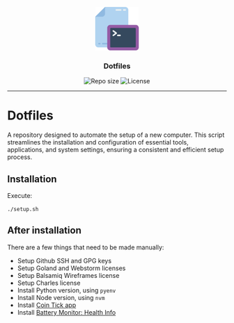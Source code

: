 <p align="center">
  <img src="media/dotfiles-logo.png" width="100" alt="Repository logo" />
</p>
<h3 align="center">Dotfiles</h3>
<p align="center">
    <img src="https://img.shields.io/github/repo-size/lhbelfanti/dotfiles?label=Repo%20size" alt="Repo size" />
    <img src="https://img.shields.io/github/license/lhbelfanti/dotfiles?label=License" alt="License" />
</p>

---

# Dotfiles

A repository designed to automate the setup of a new computer. This script streamlines the installation and configuration of essential tools, applications, and system settings, ensuring a consistent and efficient setup process.

## Installation

Execute: 
```
./setup.sh
```

## After installation

There are a few things that need to be made manually:
- Setup Github SSH and GPG keys
- Setup Goland and Webstorm licenses
- Setup Balsamiq Wireframes license
- Setup Charles license
- Install Python version, using `pyenv`
- Install Node version, using `nvm`
- Install [Coin Tick app](apps/CoinTick.app.zip)
- Install [Battery Monitor: Health Info](https://apps.apple.com/us/app/battery-monitor-health-info/id836505650?mt=12)
